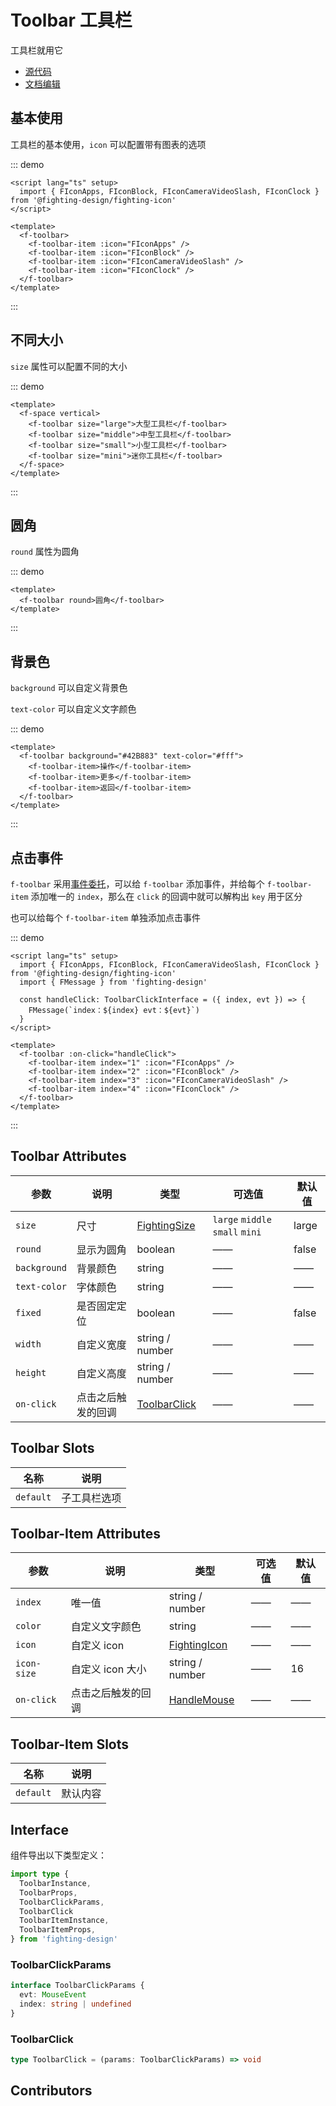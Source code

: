 # Toolbar 工具栏

工具栏就用它

- [源代码](https://github.com/FightingDesign/fighting-design/tree/master/packages/fighting-design/toolbar)
- [文档编辑](https://github.com/FightingDesign/fighting-design/blob/master/docs/docs/components/toolbar.md)

## 基本使用

工具栏的基本使用，`icon` 可以配置带有图表的选项

::: demo

```vue
<script lang="ts" setup>
  import { FIconApps, FIconBlock, FIconCameraVideoSlash, FIconClock } from '@fighting-design/fighting-icon'
</script>

<template>
  <f-toolbar>
    <f-toolbar-item :icon="FIconApps" />
    <f-toolbar-item :icon="FIconBlock" />
    <f-toolbar-item :icon="FIconCameraVideoSlash" />
    <f-toolbar-item :icon="FIconClock" />
  </f-toolbar>
</template>
```

:::

## 不同大小

`size` 属性可以配置不同的大小

::: demo

```vue
<template>
  <f-space vertical>
    <f-toolbar size="large">大型工具栏</f-toolbar>
    <f-toolbar size="middle">中型工具栏</f-toolbar>
    <f-toolbar size="small">小型工具栏</f-toolbar>
    <f-toolbar size="mini">迷你工具栏</f-toolbar>
  </f-space>
</template>
```

:::

## 圆角

`round` 属性为圆角

::: demo

```vue
<template>
  <f-toolbar round>圆角</f-toolbar>
</template>
```

:::

## 背景色

`background` 可以自定义背景色

`text-color` 可以自定义文字颜色

::: demo

```vue
<template>
  <f-toolbar background="#42B883" text-color="#fff">
    <f-toolbar-item>操作</f-toolbar-item>
    <f-toolbar-item>更多</f-toolbar-item>
    <f-toolbar-item>返回</f-toolbar-item>
  </f-toolbar>
</template>
```

:::

## 点击事件

`f-toolbar` 采用[事件委托](https://zh.javascript.info/event-delegation)，可以给 `f-toolbar` 添加事件，并给每个 `f-toolbar-item` 添加唯一的 `index`，那么在 `click` 的回调中就可以解构出 `key` 用于区分

也可以给每个 `f-toolbar-item` 单独添加点击事件

::: demo

```vue
<script lang="ts" setup>
  import { FIconApps, FIconBlock, FIconCameraVideoSlash, FIconClock } from '@fighting-design/fighting-icon'
  import { FMessage } from 'fighting-design'

  const handleClick: ToolbarClickInterface = ({ index, evt }) => {
    FMessage(`index：${index} evt：${evt}`)
  }
</script>

<template>
  <f-toolbar :on-click="handleClick">
    <f-toolbar-item index="1" :icon="FIconApps" />
    <f-toolbar-item index="2" :icon="FIconBlock" />
    <f-toolbar-item index="3" :icon="FIconCameraVideoSlash" />
    <f-toolbar-item index="4" :icon="FIconClock" />
  </f-toolbar>
</template>
```

:::

## Toolbar Attributes

| 参数         | 说明               | 类型                                                               | 可选值                          | 默认值 |
| ------------ | ------------------ | ------------------------------------------------------------------ | ------------------------------- | ------ |
| `size`       | 尺寸               | <a href="/components/interface.html#fightingsize">FightingSize</a> | `large` `middle` `small` `mini` | large  |
| `round`      | 显示为圆角         | boolean                                                            | ——                              | false  |
| `background` | 背景颜色           | string                                                             | ——                              | ——     |
| `text-color` | 字体颜色           | string                                                             | ——                              | ——     |
| `fixed`      | 是否固定定位       | boolean                                                            | ——                              | false  |
| `width`      | 自定义宽度         | string / number                                                    | ——                              | ——     |
| `height`     | 自定义高度         | string / number                                                    | ——                              | ——     |
| `on-click`   | 点击之后触发的回调 | <a href="#toolbarclick">ToolbarClick</a>                           | ——                              | ——     |

## Toolbar Slots

| 名称      | 说明         |
| --------- | ------------ |
| `default` | 子工具栏选项 |

## Toolbar-Item Attributes

| 参数        | 说明               | 类型                                                               | 可选值 | 默认值 |
| ----------- | ------------------ | ------------------------------------------------------------------ | ------ | ------ |
| `index`     | 唯一值             | string / number                                                    | ——     | ——     |
| `color`     | 自定义文字颜色     | string                                                             | ——     | ——     |
| `icon`      | 自定义 icon        | <a href="/components/interface.html#fightingicon">FightingIcon</a> | ——     | ——     |
| `icon-size` | 自定义 icon 大小   | string / number                                                    | ——     | 16     |
| `on-click`  | 点击之后触发的回调 | <a href="/components/interface.html#handlemouse">HandleMouse</a>   | ——     | ——     |

## Toolbar-Item Slots

| 名称      | 说明     |
| --------- | -------- |
| `default` | 默认内容 |

## Interface

组件导出以下类型定义：

```ts
import type {
  ToolbarInstance,
  ToolbarProps,
  ToolbarClickParams,
  ToolbarClick
  ToolbarItemInstance,
  ToolbarItemProps,
} from 'fighting-design'
```

### ToolbarClickParams

```ts
interface ToolbarClickParams {
  evt: MouseEvent
  index: string | undefined
}
```

### ToolbarClick

```ts
type ToolbarClick = (params: ToolbarClickParams) => void
```

## Contributors

<a href="https://github.com/Tyh2001" target="_blank">
  <f-avatar round src="https://avatars.githubusercontent.com/u/73180970?v=4" />
</a>

<a href="https://github.com/ECO-M" target="_blank">
  <f-avatar round src="https://avatars.githubusercontent.com/u/23503047?v=4" />
</a>
